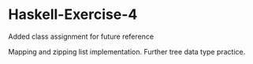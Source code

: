 # Haskell-Exercise-4
Added class assignment for future reference 

Mapping and zipping list implementation.
Further tree data type practice.
